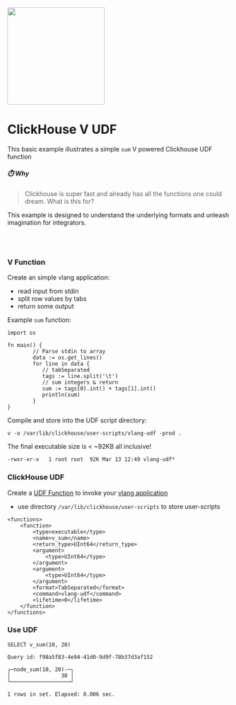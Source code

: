 <img src="https://user-images.githubusercontent.com/1423657/147935343-598c7dfd-1412-4bad-9ac6-636994810443.png" width=220 >

# ClickHouse V UDF
This basic example illustrates a simple `sum` V powered Clickhouse UDF function

##### ⏱️ Why
> Clickhouse is super fast and already has all the functions one could dream. What is this for?

This example is designed to understand the underlying formats and unleash imagination for integrators.

<br><br>

### V Function
Create an simple vlang application:
- read input from stdin
- split row values by tabs
- return some output

Example `sum` function:
```
import os

fn main() {
        // Parse stdin to array
        data := os.get_lines()
        for line in data {
           // tabSeparated
           tags := line.split('\t')
           // sum integers & return
           sum := tags[0].int() + tags[1].int()
           println(sum)
        }
}
```

Compile and store into the UDF script directory:
```
v -o /var/lib/clickhouse/user-scripts/vlang-udf -prod .
```

The final executable size is < ~92KB all inclusive!
```
-rwxr-xr-x   1 root root  92K Mar 13 12:49 vlang-udf*
```

### ClickHouse UDF
Create a [UDF Function](https://gist.github.com/lmangani/8beba125968c18c5531bcf2ef6e28dbe#file-vlang_function-xml) to invoke your [vlang application](https://gist.github.com/lmangani/8beba125968c18c5531bcf2ef6e28dbe#file-udf-v)
- use directory `/var/lib/clickhouse/user-scripts` to store user-scripts
```
<functions>
    <function>
        <type>executable</type>
        <name>v_sum</name>
        <return_type>UInt64</return_type>
        <argument>
            <type>UInt64</type>
        </argument>
        <argument>
            <type>UInt64</type>
        </argument>
        <format>TabSeparated</format>
        <command>vlang-udf</command>
        <lifetime>0</lifetime>
    </function>
</functions>
```


### Use UDF
```
SELECT v_sum(10, 20)

Query id: f98a5f83-4e94-41d0-9d9f-78b37d3af152

┌─node_sum(10, 20)-─┐
│                30 │
└───────────────────┘

1 rows in set. Elapsed: 0.006 sec. 
```

